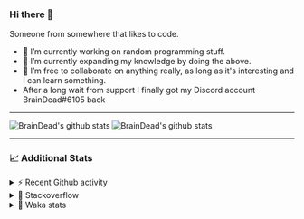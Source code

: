 ### Hi there 👋

Someone from somewhere that likes to code.

- 🔭 I’m currently working on random programming stuff.
- 🌱 I’m currently expanding my knowledge by doing the above.
- 👯 I’m free to collaborate on anything really, as long as it's interesting and I can learn something.
- After a long wait from support I finally got my Discord account BrainDead#6105 back
<hr>


<img alt="BrainDead's github stats" align="left" src="https://github-readme-stats.vercel.app/api?username=albertopoljak&count_private=true&show_icons=true&theme=radical&hide_border=true"/>
<img alt="BrainDead's github stats" align="left" src="https://github-readme-stats.vercel.app/api/top-langs/?username=albertopoljak&layout=compact&theme=radical&hide_border=true&card_width=250"/>
<br clear="left"/>

<hr>

### 📈 Additional Stats

<details>
  <summary>⚡ Recent Github activity</summary>
  <br/>

  <!--START_SECTION:activity-->
1. ❗️ Opened issue [#81889](https://github.com/odoo/odoo/issues/81889) in [odoo/odoo](https://github.com/odoo/odoo)
2. 🗣 Commented on [#64](https://github.com/HuyaneMatsu/hata/issues/64) in [HuyaneMatsu/hata](https://github.com/HuyaneMatsu/hata)
3. 💪 Opened PR [#64](https://github.com/HuyaneMatsu/hata/pull/64) in [HuyaneMatsu/hata](https://github.com/HuyaneMatsu/hata)
4. 🗣 Commented on [#158](https://github.com/Tortoise-Community/Tortoise-BOT/issues/158) in [Tortoise-Community/Tortoise-BOT](https://github.com/Tortoise-Community/Tortoise-BOT)
5. 🗣 Commented on [#32](https://github.com/albertopoljak/Licensy/issues/32) in [albertopoljak/Licensy](https://github.com/albertopoljak/Licensy)
  <!--END_SECTION:activity-->
</details>

<details>
  <summary>👀 Stackoverflow</summary>

  [![Omid Nikrah StackOverflow](https://github-readme-stackoverflow.vercel.app/?userID=11311072&theme=dark)](https://stackoverflow.com/users/11311072/braindead)

</details>

<details>
  <summary>🤖 Waka stats</summary>
  <br/>

  <!--START_SECTION:waka-->
![Profile Views](http://img.shields.io/badge/Profile%20Views-0-blue)

![Lines of code](https://img.shields.io/badge/From%20Hello%20World%20I%27ve%20Written-282233%20lines%20of%20code-blue)

**🐱 My Github Data** 

> 🏆 25 Contributions in the Year 2022
 > 
> 📦 148.9 kB Used in Github's Storage 
 > 
> 💼 Opted to Hire
 > 
> 📜 33 Public Repositories 
 > 
> 🔑 9 Private Repositories  
 > 
**I'm an Early 🐤** 

```text
🌞 Morning    190 commits    █████░░░░░░░░░░░░░░░░░░░░   23.37% 
🌆 Daytime    326 commits    ██████████░░░░░░░░░░░░░░░   40.1% 
🌃 Evening    205 commits    ██████░░░░░░░░░░░░░░░░░░░   25.22% 
🌙 Night      92 commits     ██░░░░░░░░░░░░░░░░░░░░░░░   11.32%

```
📅 **I'm Most Productive on Tuesday** 

```text
Monday       132 commits    ████░░░░░░░░░░░░░░░░░░░░░   16.24% 
Tuesday      163 commits    █████░░░░░░░░░░░░░░░░░░░░   20.05% 
Wednesday    152 commits    ████░░░░░░░░░░░░░░░░░░░░░   18.7% 
Thursday     137 commits    ████░░░░░░░░░░░░░░░░░░░░░   16.85% 
Friday       90 commits     ██░░░░░░░░░░░░░░░░░░░░░░░   11.07% 
Saturday     60 commits     █░░░░░░░░░░░░░░░░░░░░░░░░   7.38% 
Sunday       79 commits     ██░░░░░░░░░░░░░░░░░░░░░░░   9.72%

```


📊 **This Week I Spent My Time On** 

```text
💬 Programming Languages: 
Python                   9 hrs 16 mins       █████████████░░░░░░░░░░░░   55.49% 
XML                      3 hrs 10 mins       ████░░░░░░░░░░░░░░░░░░░░░   19.0% 
Text                     1 hr 7 mins         █░░░░░░░░░░░░░░░░░░░░░░░░   6.77% 
Gettext Catalog          51 mins             █░░░░░░░░░░░░░░░░░░░░░░░░   5.18% 
Bash                     36 mins             █░░░░░░░░░░░░░░░░░░░░░░░░   3.64%

🐱‍💻 Projects: 
odoo_14                  13 hrs 11 mins      ███████████████████░░░░░░   78.95% 
licensy2                 3 hrs 26 mins       █████░░░░░░░░░░░░░░░░░░░░   20.64% 
glovia_custom_addons     2 mins              ░░░░░░░░░░░░░░░░░░░░░░░░░   0.26% 
culjak                   1 min               ░░░░░░░░░░░░░░░░░░░░░░░░░   0.15%

💻 Operating System: 
Linux                    16 hrs 42 mins      █████████████████████████   100.0%

```

**I Mostly Code in Python** 

```text
Python                   30 repos            ███████████████████░░░░░░   76.92% 
Java                     4 repos             ██░░░░░░░░░░░░░░░░░░░░░░░   10.26% 
HTML                     2 repos             █░░░░░░░░░░░░░░░░░░░░░░░░   5.13% 
TypeScript               1 repo              ░░░░░░░░░░░░░░░░░░░░░░░░░   2.56% 
JavaScript               1 repo              ░░░░░░░░░░░░░░░░░░░░░░░░░   2.56%

```



 Last Updated on 07/01/2022
<!--END_SECTION:waka-->
</details>
